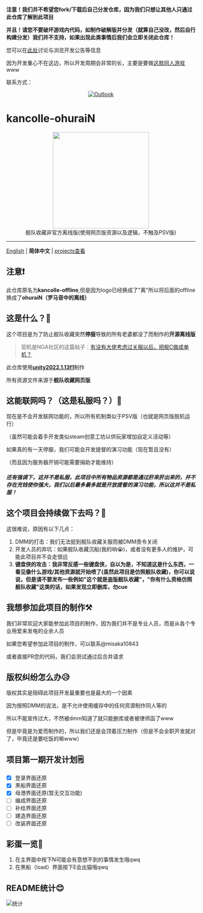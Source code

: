 **注意！我们并不希望您fork/下载后自己分发仓库，因为我们只想让其他人只通过此仓库了解到此项目**

**并且！请您不要破坏游戏内代码，如制作破解版并分发（就算自己没改，然后自行构建分发）我们并不支持，如果出现此类事情后我们会立即关闭此仓库！**

您可以在[此处](https://github.com/offline-colle/kancolle-offline/discussions)讨论与浏览开发公告等信息

因为开发重心不在这边，所以开发周期会非常的长，主要是要做[这款同人游戏](https://github.com/sakura-society/houbun-fantasia)www

联系方式：

<p align="center">
  <a href="https://discord.gg/D3yk8VGGck" target="_blank"><img src="https://img.shields.io/badge/Discord-5c6aff.svg?&style=flat-square&logo=Discord&logoColor=white" alt="Outlook"></a>
</p>

# kancolle-ohuraiN




<p align="center">
  <img width="256px" height="256px" src="https://s2.loli.net/2022/03/15/pC1nJhMW7BEkQFA.png"/>
  <br>
  舰队收藏非官方离线版(使用网页版资源以及逻辑，不触及PSV版)
</p>

---

[English](./README-EN.md) | **简体中文** | [projects查看](https://github.com/orgs/offline-colle/projects/1)

## 注意❗

此仓库原名为**kancolle-offline**,但是因为logo已经换成了"离"所以将后面的offline换成了**ohuraiN（罗马音中的离线）**

## 这是什么？🤔

这个项目是为了防止舰队收藏突然**停服**导致的所有老婆都没了而制作的**开源离线版**

> 契机是NGA社区的这篇帖子：[有没有大佬考虑过关服以后，把舰C做成单机？](https://bbs.nga.cn/read.php?tid=22543276&_ff=-7202235 "点击跳转NGA")

此仓库使用[**unity2022.1.13f1**](http://8r5.cn/SnCqh)制作

所有资源文件来源于**舰队收藏网页版**

## 这能联网吗？（这是私服吗？）🔗

现在是不会开发联网功能的，所以所有机制类似于PSV版（也就是网页版脱机运行）

（虽然可能会着手开发类似steam创意工坊以供玩家增加自定义活动等）

如果真的有一天停服，我们可能会开发提督的演习功能（现在暂且没有）

（而且因为服务器开销可能需要捐助才能维持）

##### 还有强调下，这并不是私服，此项目中所有物品资源都是通过肝来肝出来的，并不存在充钱使你强大，我们以后最多最多就是开放提督的演习功能，所以这并不是私服！

## 这个项目会持续做下去吗？📑

这很难说，原因有以下几点：

1. DMM的打击：我们无法挺到舰队收藏关服而被DMM责令关闭
2. 开发人员的弃坑：如果舰队收藏沉船(我的响😭)，或者没有更多人的维护，可能此项目并不会走很远
3. **键盘侠的攻击：我非常反感一些键盘侠，自以为是，不知道这是什么东西，一看见像什么游戏/其他资源就开始喷了(虽然此项目是仿照舰队收藏)，你可以说说，但是请不要发布一些例如"这个就是盗版舰队收藏"，"你有什么资格仿照舰队收藏"这类的话，如果发现立即删库，勿cue**

## 我想参加此项目的制作⚒️

我们非常欢迎大家能参加此项目的制作，因为我们并不是专业人员，而是从各个专业用爱来发电的业余人员

如果您希望参加此项目的制作，可以联系@misaka10843

或者直接PR您的代码，我们会测试通过后合并请求

## 版权纠纷怎么办😥

版权其实是阻碍此项目开发最重要也是最大的一个因素

因为按照DMM的说法，是不允许使用缓存中的任何资源制作同人等的

所以不能宣传过大，不然被dmm知道了就只能删库或者被律师函了www

但是毕竟是为爱而制作的，所以我们还是会顶着压力制作（但是不会全职开发就对了，毕竟还是要吃饭的嘛www）

## 项目第一期开发计划🗒️

* [X] 登录界面还原
* [X] 黑船界面还原
* [X] 母港界面还原(暂无交互功能)
* [ ] 编成界面还原
* [ ] 补给界面还原
* [ ] 建造界面还原
* [ ] 改装界面还原

## 彩蛋一览🎈

1. 在主界面中按下N可能会有意想不到的事情发生哦qwq
2. 在黑船（load）界面按下E会出猫哦qwq


## README统计😊

![统计](https://count.getloli.com/get/@offline-colle?theme=elbooru)
